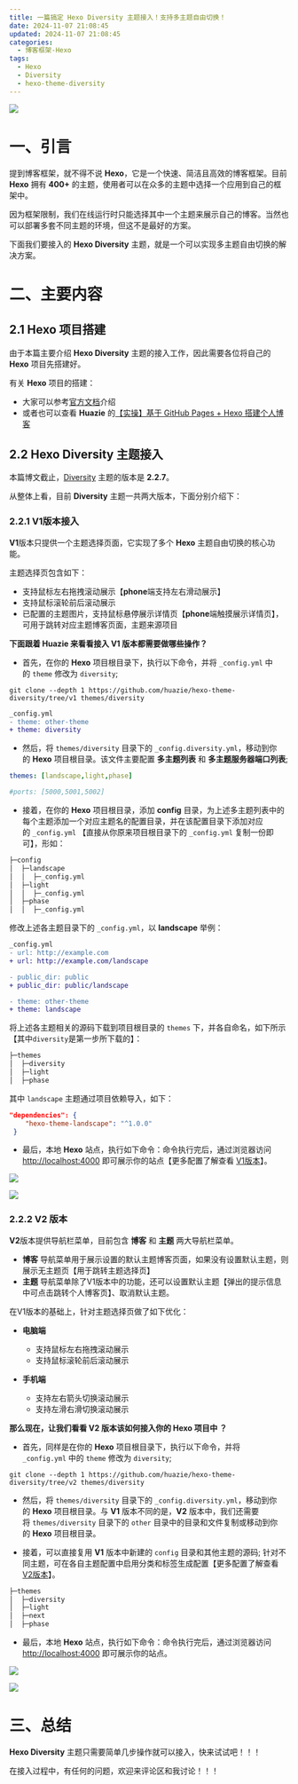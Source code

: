 ```yaml
---
title: 一篇搞定 Hexo Diversity 主题接入！支持多主题自由切换！
date: 2024-11-07 21:08:45
updated: 2024-11-07 21:08:45
categories:
  - 博客框架-Hexo
tags:
  - Hexo
  - Diversity
  - hexo-theme-diversity
---
```


![](/images/diversity-logo.png)

# 一、引言

提到博客框架，就不得不说 **Hexo**，它是一个快速、简洁且高效的博客框架。目前 **Hexo** 拥有 **400+** 的主题，使用者可以在众多的主题中选择一个应用到自己的框架中。

因为框架限制，我们在线运行时只能选择其中一个主题来展示自己的博客。当然也可以部署多套不同主题的环境，但这不是最好的方案。

下面我们要接入的 **Hexo Diversity** 主题，就是一个可以实现多主题自由切换的解决方案。

<!-- more -->

# 二、主要内容

## 2.1 Hexo 项目搭建

由于本篇主要介绍 **Hexo Diversity** 主题的接入工作，因此需要各位将自己的 **Hexo** 项目先搭建好。

有关 **Hexo** 项目的搭建：

*   大家可以参考[官方文档](https://hexo.io/zh-cn/docs/)介绍
*   或者也可以查看 **Huazie** 的[【实操】基于 GitHub Pages + Hexo 搭建个人博客](../../../../../2024/01/17/hexo/hexo-github-pages)

## 2.2 Hexo Diversity 主题接入

本篇博文截止，[Diversity](https://github.com/huazie/hexo-theme-diversity/releases/tag/v2.2.7) 主题的版本是 **2.2.7**。

从整体上看，目前 **Diversity** 主题一共两大版本，下面分别介绍下：

### 2.2.1 V1版本接入

**V1**版本只提供一个主题选择页面，它实现了多个 **Hexo** 主题自由切换的核心功能。

主题选择页包含如下：

*   支持鼠标左右拖拽滚动展示【**phone**端支持左右滑动展示】
*   支持鼠标滚轮前后滚动展示
*   已配置的主题图片，支持鼠标悬停展示详情页【**phone**端触摸展示详情页】，可用于跳转对应主题博客页面，主题来源项目

**下面跟着 Huazie 来看看接入 V1 版本都需要做哪些操作？**

*   首先，在你的 **Hexo** 项目根目录下，执行以下命令，并将 `_config.yml` 中的 `theme` 修改为 `diversity`;

```shell
git clone --depth 1 https://github.com/huazie/hexo-theme-diversity/tree/v1 themes/diversity
```

```diff
_config.yml
- theme: other-theme
+ theme: diversity
```

*   然后，将 `themes/diversity` 目录下的 `_config.diversity.yml`，移动到你的 **Hexo** 项目根目录。该文件主要配置 **多主题列表** 和 **多主题服务器端口列表**;

```yml
themes: [landscape,light,phase]

#ports: [5000,5001,5002]
```

*   接着，在你的 **Hexo** 项目根目录，添加 **config** 目录，为上述多主题列表中的每个主题添加一个对应主题名的配置目录，并在该配置目录下添加对应的 `_config.yml` 【直接从你原来项目根目录下的 `_config.yml` 复制一份即可】，形如：

```txt
├─config
│  ├─landscape
│  │  ├─_config.yml
│  ├─light
│  │  ├─_config.yml
│  ├─phase
│  │  ├─_config.yml
```

修改上述各主题目录下的 `_config.yml`，以 **landscape** 举例：

```diff
_config.yml
- url: http://example.com
+ url: http://example.com/landscape

- public_dir: public
+ public_dir: public/landscape

- theme: other-theme
+ theme: landscape
```

将上述各主题相关的源码下载到项目根目录的 `themes` 下，并各自命名，如下所示【其中`diversity`是第一步所下载的】：

```txt
├─themes
│  ├─diversity
│  ├─light
│  ├─phase
```

其中 `landscape` 主题通过项目依赖导入，如下：

```json
"dependencies": {
    "hexo-theme-landscape": "^1.0.0"
 }
```

*   最后，本地 **Hexo** 站点，执行如下命令：命令执行完后，通过浏览器访问 <http://localhost:4000> 即可展示你的站点【更多配置了解查看 [V1版本](https://github.com/huazie/hexo-theme-diversity/tree/v1)】。

![](v1-hexo-clean.png)

![](v1-hexo-server.png)

### 2.2.2 V2 版本

**V2**版本提供导航栏菜单，目前包含 **博客** 和 **主题** 两大导航栏菜单。

*   **博客** 导航菜单用于展示设置的默认主题博客页面，如果没有设置默认主题，则展示无主题页【用于跳转主题选择页】
*   **主题** 导航菜单除了V1版本中的功能，还可以设置默认主题【弹出的提示信息中可点击跳转个人博客页】、取消默认主题。

在V1版本的基础上，针对主题选择页做了如下优化：

*   **电脑端**

    *   支持鼠标左右拖拽滚动展示
    *   支持鼠标滚轮前后滚动展示

*   **手机端**

    *   支持左右箭头切换滚动展示
    *   支持左滑右滑切换滚动展示

**那么现在，让我们看看 V2 版本该如何接入你的 Hexo 项目中 ？**

*   首先，同样是在你的 **Hexo** 项目根目录下，执行以下命令，并将 `_config.yml` 中的 `theme` 修改为 `diversity`;

```shell
git clone --depth 1 https://github.com/huazie/hexo-theme-diversity/tree/v2 themes/diversity
```

*   然后，将 `themes/diversity` 目录下的 `_config.diversity.yml`，移动到你的 **Hexo** 项目根目录。与 **V1** 版本不同的是，**V2** 版本中，我们还需要将 `themes/diversity` 目录下的 `other` 目录中的目录和文件复制或移动到你的 **Hexo** 项目根目录。

*   接着，可以直接复用 **V1** 版本中新建的 `config` 目录和其他主题的源码; 针对不同主题，可在各自主题配置中启用分类和标签生成配置【更多配置了解查看 [V2版本](https://github.com/huazie/hexo-theme-diversity/tree/v2)】。

```txt
├─themes
│  ├─diversity
│  ├─light
│  ├─next
│  ├─phase
```

*   最后，本地 **Hexo** 站点，执行如下命令：命令执行完后，通过浏览器访问 <http://localhost:4000> 即可展示你的站点。

![](v2-hexo-clean.png)

![](v2-hexo-server.png)

# 三、总结

**Hexo Diversity** 主题只需要简单几步操作就可以接入，快来试试吧！！！

在接入过程中，有任何的问题，欢迎来评论区和我讨论！！！